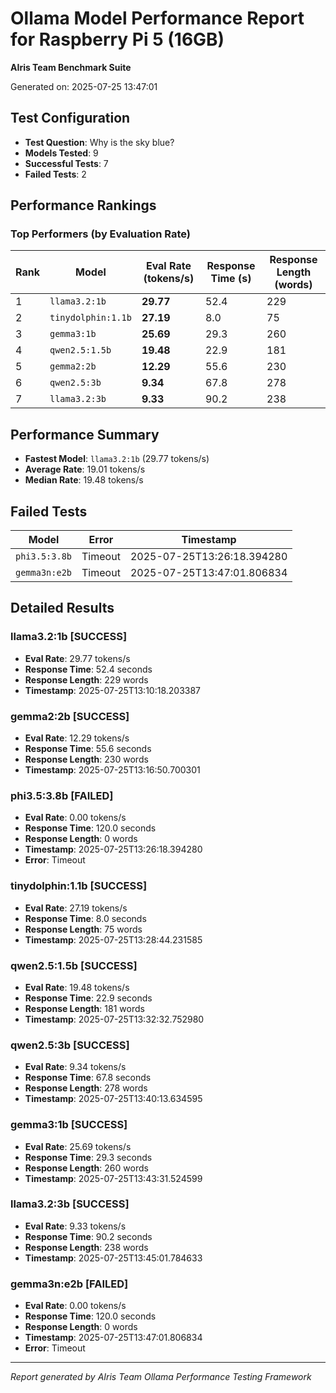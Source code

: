 # Ollama Model Performance Report for Raspberry Pi 5 (16GB)
**AIris Team Benchmark Suite**

Generated on: 2025-07-25 13:47:01

## Test Configuration
- **Test Question**: Why is the sky blue?
- **Models Tested**: 9
- **Successful Tests**: 7
- **Failed Tests**: 2

## Performance Rankings

### Top Performers (by Evaluation Rate)

| Rank | Model | Eval Rate (tokens/s) | Response Time (s) | Response Length (words) |
|------|-------|---------------------|-------------------|------------------------|
| 1 | `llama3.2:1b` | **29.77** | 52.4 | 229 |
| 2 | `tinydolphin:1.1b` | **27.19** | 8.0 | 75 |
| 3 | `gemma3:1b` | **25.69** | 29.3 | 260 |
| 4 | `qwen2.5:1.5b` | **19.48** | 22.9 | 181 |
| 5 | `gemma2:2b` | **12.29** | 55.6 | 230 |
| 6 | `qwen2.5:3b` | **9.34** | 67.8 | 278 |
| 7 | `llama3.2:3b` | **9.33** | 90.2 | 238 |

## Performance Summary

- **Fastest Model**: `llama3.2:1b` (29.77 tokens/s)
- **Average Rate**: 19.01 tokens/s
- **Median Rate**: 19.48 tokens/s

## Failed Tests

| Model | Error | Timestamp |
|-------|-------|-----------|
| `phi3.5:3.8b` | Timeout | 2025-07-25T13:26:18.394280 |
| `gemma3n:e2b` | Timeout | 2025-07-25T13:47:01.806834 |

## Detailed Results

### llama3.2:1b [SUCCESS]

- **Eval Rate**: 29.77 tokens/s
- **Response Time**: 52.4 seconds
- **Response Length**: 229 words
- **Timestamp**: 2025-07-25T13:10:18.203387

### gemma2:2b [SUCCESS]

- **Eval Rate**: 12.29 tokens/s
- **Response Time**: 55.6 seconds
- **Response Length**: 230 words
- **Timestamp**: 2025-07-25T13:16:50.700301

### phi3.5:3.8b [FAILED]

- **Eval Rate**: 0.00 tokens/s
- **Response Time**: 120.0 seconds
- **Response Length**: 0 words
- **Timestamp**: 2025-07-25T13:26:18.394280
- **Error**: Timeout

### tinydolphin:1.1b [SUCCESS]

- **Eval Rate**: 27.19 tokens/s
- **Response Time**: 8.0 seconds
- **Response Length**: 75 words
- **Timestamp**: 2025-07-25T13:28:44.231585

### qwen2.5:1.5b [SUCCESS]

- **Eval Rate**: 19.48 tokens/s
- **Response Time**: 22.9 seconds
- **Response Length**: 181 words
- **Timestamp**: 2025-07-25T13:32:32.752980

### qwen2.5:3b [SUCCESS]

- **Eval Rate**: 9.34 tokens/s
- **Response Time**: 67.8 seconds
- **Response Length**: 278 words
- **Timestamp**: 2025-07-25T13:40:13.634595

### gemma3:1b [SUCCESS]

- **Eval Rate**: 25.69 tokens/s
- **Response Time**: 29.3 seconds
- **Response Length**: 260 words
- **Timestamp**: 2025-07-25T13:43:31.524599

### llama3.2:3b [SUCCESS]

- **Eval Rate**: 9.33 tokens/s
- **Response Time**: 90.2 seconds
- **Response Length**: 238 words
- **Timestamp**: 2025-07-25T13:45:01.784633

### gemma3n:e2b [FAILED]

- **Eval Rate**: 0.00 tokens/s
- **Response Time**: 120.0 seconds
- **Response Length**: 0 words
- **Timestamp**: 2025-07-25T13:47:01.806834
- **Error**: Timeout

---
*Report generated by AIris Team Ollama Performance Testing Framework*
